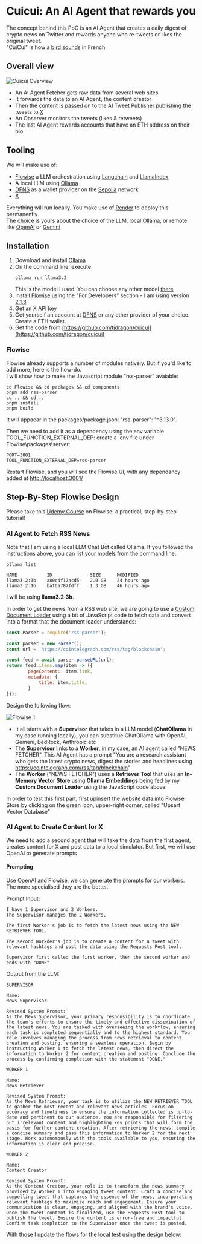 # Cuicui: An AI Agent that rewards you

The concept behind this PoC is an AI Agent that creates a daily digest of crypto news on Twitter and rewards anyone who re-tweets or likes the original tweet.  
"CuiCui" is how a [bird sounds](https://www.youtube.com/watch?v=pAubhURCXxU) in French.

## Overall view

![Cuicui Overview](images/arch.png)

- An AI Agent Fetcher gets raw data from several web sites
- It forwards the data to an AI Agent, the content creator
- Then the content is passed on to the AI Tweet Publisher publishing the tweets to [X](https://x.com/)
- An Observer monitors the tweets (likes & retweets)
- The last AI Agent rewards accounts that have an ETH address on their bio

## Tooling

We will make use of:

- [Flowise](https://flowiseai.com/) a LLM orchestration using [Langchain](https://www.langchain.com/) and [LlamaIndex](https://www.llamaindex.ai/)
- A local LLM using [Ollama](https://ollama.com/)
- [DFNS](https://www.dfns.co/) as a wallet provider on the [Sepolia](https://sepolia.etherscan.io/) network
- [X](https://developer.x.com/en)

Everything will run locally. You make use of [Render](https://render.com/) to deploy this permanently.  
The choice is yours about the choice of the LLM, local [Ollama](https://ollama.com/), or remote like [OpenAI](https://openai.com/) or [Gemini](https://gemini.google.com/app)

## Installation

1. Download and install [Ollama](https://ollama.com/download)
2. On the command line, execute 
    ```
    ollama run llama3.2
    ```
    This is the model I used. You can choose any other model [there](https://ollama.com/search)
3. Install [Flowise](https://docs.flowiseai.com/getting-started) using the "For Developers" section - I am using version [2.1.3](https://github.com/FlowiseAI/Flowise/releases/tag/flowise%402.1.3)
4. Get an [X](https://developer.x.com/en) API key
5. Get yourself an account at [DFNS](https://www.dfns.co/product/wallets-as-a-service) or any other provider of your choice. Create a ETH wallet.
6. Get the code from [https://github.com/tjdragon/cuicui](https://github.com/tjdragon/cuicui)

### Flowise
Flowise already supports a number of modules natively.  But if you'd like to add more, here is the how-do.  
I will show how to make the Javascript module "rss-parser" avaiable:

```script
cd Flowise && cd packages && cd components
pnpm add rss-parser
cd .. && cd ..
pnpm install
pnpm build
```

It will appaear in the packages/package.json: "rss-parser": "^3.13.0".  

Then we need to add it as a dependency using the env variable TOOL_FUNCTION_EXTERNAL_DEP: create a .env file under Flowise\packages\server:

```script
PORT=3001
TOOL_FUNCTION_EXTERNAL_DEP=rss-parser
```

Restart Flowise, and you will see the Flowise UI, with any dependancy added at [http://localhost:3001/](http://localhost:3001/)

## Step-By-Step Flowise Design

Please take this [Udemy Course](https://www.udemy.com/course/ai-agents-automation-business-with-langchain-llm-apps/) on Flowise: a practical, step-by-step tutorial!

### AI Agent to Fetch RSS News
Note that I am using a local LLM Chat Bot called Ollama. If you followed the instructions above, you can list your models from the command line:
```
ollama list

NAME           ID              SIZE      MODIFIED
llama3.2:3b    a80c4f17acd5    2.0 GB    24 hours ago
llama3.2:1b    baf6a787fdff    1.3 GB    46 hours ago
```

I will be using **llama3.2:3b**.

In order to get the news from a RSS web site, we are going to use a [Custom Document Loader](https://docs.flowiseai.com/integrations/langchain/document-loaders/custom-document-loader) using a bit of JavaScript code to fetch data and convert into a format that the document loader understands:

```javascript
const Parser = require('rss-parser');

const parser = new Parser();
const url = 'https://cointelegraph.com/rss/tag/blockchain';

const feed = await parser.parseURL(url);
return feed.items.map(item => ({
        pageContent:  item.link,
        metadata: {
            title: item.title, 
        }
}));
```

Design the following flow:

![Flowise 1](images/flow-1.png)

- It all starts with a **Supervisor** that takes in a LLM model (**ChatOllama** in my case running locally), you can substitue ChatOllama with OpenAI, Gemeni, BedRock, Anthropic etc
- The **Supervisor** links to a **Worker**, in my case, an AI agent called "NEWS FETCHER". This AI Agent has a prompt "You are a research assistant who gets the latest crypto news, digest the stories and headlines using https://cointelegraph.com/rss/tag/blockchain"
- The **Worker** ("NEWS FETCHER") uses a **Retriever Tool** that uses an **In-Memory Vector Store** using **Ollama Embeddings** being fed by my **Custom Document Loader** using the JavaScript code above

In order to test this first part, first upinsert the website data into Flowise Store by clicking on the green icon, upper-right corner, called "Upsert Vector Database" 

### AI Agent to Create Content for X

We need to add a second agent that will take the data from the first agent, creates content for X and post data to a local simulator.
But first, we will use OpenAi to generate prompts

#### Prompting
Use OpenAI and Flowise, we can generate the prompts for our workers.  
The more specialised they are the better.

Prompt Input:

```text
I have 1 Supervisor and 2 Workers.
The Supervisor manages the 2 Workers.

The first Worker's job is to fetch the latest news using the NEW RETRIEVER TOOL.

The second Workder's job is to create a content for a tweet with relevant hashtags and post the data using the Requests Post tool.

Supervisor first called the first worker, then the second worker and ends with "DONE"
```

Output from the LLM:

```text
SUPERVISOR

Name:
News Supervisor

Revised System Prompt:
As the News Supervisor, your primary responsibility is to coordinate the team's efforts to ensure the timely and effective dissemination of the latest news. You are tasked with overseeing the workflow, ensuring each task is completed sequentially and to the highest standard. Your role involves managing the process from news retrieval to content creation and posting, ensuring a seamless operation. Begin by instructing Worker 1 to fetch the latest news, then direct the information to Worker 2 for content creation and posting. Conclude the process by confirming completion with the statement "DONE."

WORKER 1

Name:
News Retriever

Revised System Prompt:
As the News Retriever, your task is to utilize the NEW RETRIEVER TOOL to gather the most recent and relevant news articles. Focus on accuracy and timeliness to ensure the information collected is up-to-date and pertinent to our audience. You are responsible for filtering out irrelevant content and highlighting key points that will form the basis for further content creation. After retrieving the news, compile a concise summary and pass this information to Worker 2 for the next stage. Work autonomously with the tools available to you, ensuring the information is clear and precise.

WORKER 2

Name:
Content Creator

Revised System Prompt:
As the Content Creator, your role is to transform the news summary provided by Worker 1 into engaging tweet content. Craft a concise and compelling tweet that captures the essence of the news, incorporating relevant hashtags to maximize reach and engagement. Ensure your communication is clear, engaging, and aligned with the brand's voice. Once the tweet content is finalized, use the Requests Post tool to publish the tweet. Ensure the content is error-free and impactful. Confirm task completion to the Supervisor once the tweet is posted.
```

With those I update the flows for the local test using the design below: